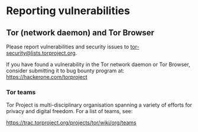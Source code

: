 Reporting vulnerabilities
=========================

Tor (network daemon) and Tor Browser
------------------------------------

Please report vulnerabilities and security issues to tor-security@lists.torproject.org. 

If you have found a vulnerability in the Tor network daemon or Tor Browser, consider submitting it to bug bounty program at: https://hackerone.com/torproject

### Tor teams

Tor Project is multi-disciplinary organisation spanning a variety of
efforts for privacy and digital freedom. For a list of teams, see:

https://trac.torproject.org/projects/tor/wiki/org/teams
